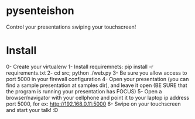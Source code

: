 pysenteishon
============

Control your presentations swiping your touchscreen!


Install
=======

0- Create your virtualenv
1- Install requiremnets: pip install -r requirements.txt
2- cd src; python ./web.py
3- Be sure you allow access to port 5000 in your firewall configuration
4- Open your presentation (you can find a sample presentation at samples dir), and
leave it open (BE SURE that the program is running your presentation has FOCUS)
5- Open a browser/navigator with your cellphone and point it to your laptop ip address
port 5000, for ex: http://192.168.0.11:5000 
6- Swipe on your touchscreen and start your talk! :D


